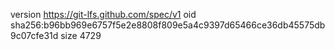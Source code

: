 version https://git-lfs.github.com/spec/v1
oid sha256:b96bb969e6757f5e2e8808f809e5a4c9397d65466ce36db45575db9c07cfe31d
size 4729
